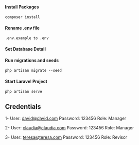 #### Install Packages

```
composer install
```

#### Rename .env file

```
.env.example to .env
```

#### Set Database Detail

#### Run migrations and seeds

```
php artisan migrate --seed
```

#### Start Laravel Project

```
php artisan serve
```


## Credentials
1-
User: david@david.com
Password: 123456
Role: Manager

2-
User: claudia@claudia.com
Password: 123456
Role: Manager

3-
User: teresa@teresa.com
Password: 123456
Role: Revisor